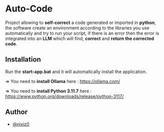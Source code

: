 
# Auto-Code

Project allowing to **self-correct** a code generated or imported in **python**, the software  create an environment according to the libraries you use automatically and try to run your script, if there is an error then the error is integrated into an **LLM** which will find, **correct** and **return the corrected code**.

## Installation

Run the **start-app.bat** and it will automatically install the application.

=> You need to **install Ollama** here : https://ollama.com/

=> You need to **install Python 3.11.7** here : https://www.python.org/downloads/release/python-3117/


## Author

- [@nixiz0](https://github.com/nixiz0)

